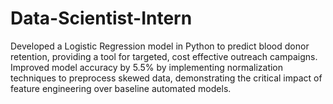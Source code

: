 # Data-Scientist-Intern
Developed a Logistic Regression model in Python to predict blood donor retention, providing a tool for targeted, cost effective outreach campaigns. Improved model accuracy by 5.5% by implementing normalization techniques to preprocess skewed data, demonstrating the critical impact of feature engineering over baseline automated models.
